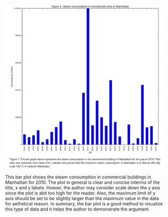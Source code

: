 ![Steam consumption in commercial units in Manhattan](nm2565_HW7.png)

This bar plot shows the steam consumption in commercial buildings in Manhattan for 2010. The plot in general is clear and concise interms of the title, x and y labels. Hoever, the author may consider scale down the y axis since the plot is abit too high for the reader. Also, the maximum limit of y axis should be set to be slightly larger than the maximum value in the data for aethetical reason. In summary, the bar plot is a good method to visualize this type of data and it helps the author to demonstrate the argument.